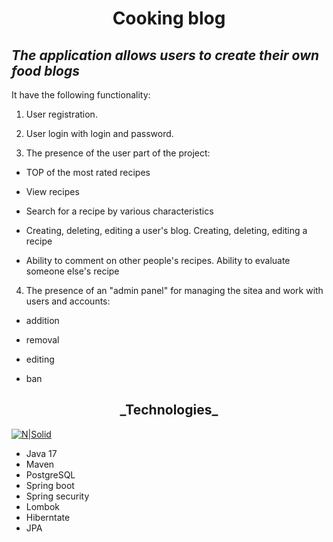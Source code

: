 <h1 align="center">Cooking blog </h1>

## _The application allows users to create their own food blogs_

It have the following functionality:

1. User registration.

2. User login with login and password.

3. The presence of the user part of the project:

 - TOP of the most rated recipes
 
 - View recipes
 
 - Search for a recipe by various characteristics
 
 - Creating, deleting, editing a user's blog. Creating, deleting, editing a recipe
 
 - Ability to comment on other people's recipes. Ability to evaluate someone else's recipe
  
4. The presence of an "admin panel" for managing the sitea and work with users and accounts:
  
 - addition
 
 - removal
 
 - editing

 - ban

<h2 align="center">_Technologies_</h2>

[![N|Solid](https://upload.wikimedia.org/wikipedia/commons/thumb/4/44/Spring_Framework_Logo_2018.svg/1280px-Spring_Framework_Logo_2018.svg.png)](https://spring.io)

- Java 17
- Maven
- PostgreSQL
- Spring boot
- Spring security
- Lombok
- Hiberntate
- JPA
